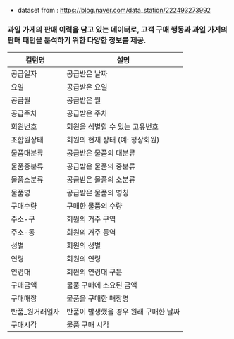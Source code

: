 - dataset from : https://blog.naver.com/data_station/222493273992

### 과일 가게의 판매 이력을 담고 있는 데이터로, 고객 구매 행동과 과일 가게의 판매 패턴을 분석하기 위한 다양한 정보를 제공.

| 컬럼명        | 설명                           |
|-------------|--------------------------------|
| 공급일자      | 공급받은 날짜                      |
| 요일        | 공급받은 요일                      |
| 공급월       | 공급받은 월                       |
| 공급주차     | 공급받은 주차                     |
| 회원번호     | 회원을 식별할 수 있는 고유번호          |
| 조합원상태    | 회원의 현재 상태 (예: 정상회원)        |
| 물품대분류    | 공급받은 물품의 대분류                |
| 물품중분류    | 공급받은 물품의 중분류                |
| 물품소분류    | 공급받은 물품의 소분류                |
| 물품명       | 공급받은 물품의 명칭                  |
| 구매수량     | 구매한 물품의 수량                   |
| 주소-구     | 회원의 거주 구역                    |
| 주소-동     | 회원의 거주 동역                    |
| 성별        | 회원의 성별                       |
| 연령        | 회원의 연령                       |
| 연령대      | 회원의 연령대 구분                  |
| 구매금액     | 물품 구매에 소요된 금액                |
| 구매매장     | 물품을 구매한 매장명                 |
| 반품_원거래일자 | 반품이 발생했을 경우 원래 구매한 날짜       |
| 구매시각     | 물품 구매 시각                     |
